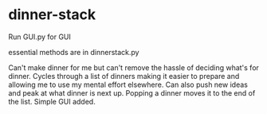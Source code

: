 # dinner-stack
Run GUI.py for GUI

essential methods are in dinnerstack.py


Can't make dinner for me but can't remove the hassle of deciding what's for dinner. Cycles through a list of dinners making it easier to prepare and allowing me to use my mental effort elsewhere. Can also push new ideas and peak at what dinner is next up. Popping a dinner moves it to the end of the list. Simple GUI added. 
